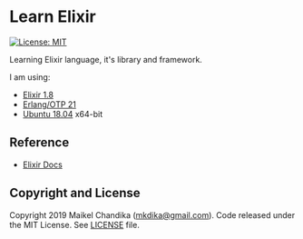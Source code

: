 # Learn Elixir

[![License: MIT](https://img.shields.io/badge/License-MIT-blue.svg)](/LICENSE)

Learning Elixir language, it's library and framework.

I am using:

- [Elixir 1.8](https://elixir-lang.org/)
- [Erlang/OTP 21](https://www.erlang.org/)
- [Ubuntu 18.04](http://releases.ubuntu.com/18.04/) x64-bit


## Reference

- [Elixir Docs](https://elixir-lang.org/docs.html)

## Copyright and License

Copyright 2019 Maikel Chandika (mkdika@gmail.com). Code released under the
MIT License. See [LICENSE](/LICENSE) file.
